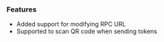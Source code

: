 ### Features

- Added support for modifying RPC URL
- Supported to scan QR code when sending tokens
